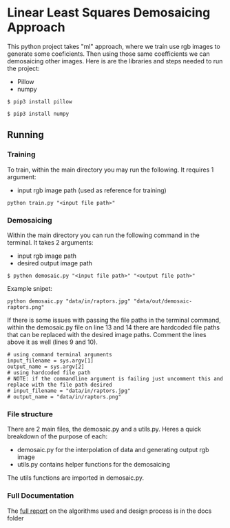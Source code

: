 # Linear Least Squares Demosaicing Approach
This python project takes "ml" approach, where we train use rgb images to generate some coeficients. Then using those same coefficients we can demosaicing other images. Here is are the libraries and steps needed to run the project:
- Pillow
- numpy

```
$ pip3 install pillow

$ pip3 install numpy 
``` 

## Running 
### Training
To train, within the main directory you may run the following. It requires 1 argument:
- input rgb image path (used as reference for training)
```
python train.py "<input file path>"
```
### Demosaicing 
Within the main directory you can run the following command in the terminal. It takes 2 arguments:
- input rgb image path 
- desired output image path
```
$ python demosaic.py "<input file path>" "<output file path>"
```
Example snipet:
```
python demosaic.py "data/in/raptors.jpg" "data/out/demosaic-raptors.png"
```

If there is some issues with passing the file paths in the terminal command, within the demosaic.py file on line 13 and 14 there are hardcoded file paths that can be replaced with the desired image paths. Comment the lines above it as well (lines 9 and 10).
```
# using command terminal arguments
input_filename = sys.argv[1]
output_name = sys.argv[2]
# using hardcoded file path
# NOTE: if the commandline argument is failing just uncomment this and replace with the file path desired
# input_filename = "data/in/raptors.jpg"
# output_name = "data/in/raptors.png"
```

### File structure
There are 2 main files, the demosaic.py and a utils.py. Heres a quick breakdown of the purpose of each:
- demosaic.py for the interpolation of data and generating output rgb image
- utils.py contains helper functions for the demosaicing 

The utils functions are imported in demosaic.py.

### Full Documentation
The [full report](./docs/Report.pdf) on the algorithms used and design process is in the docs folder 